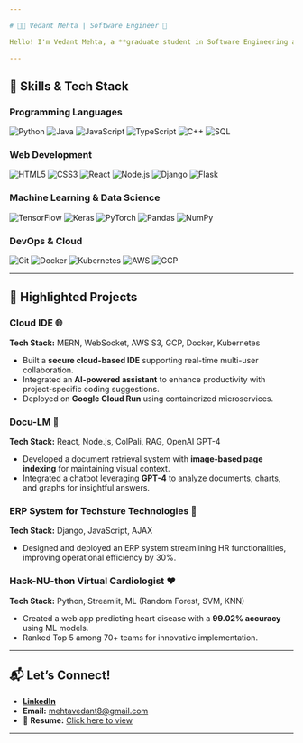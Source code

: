 ```yaml
---

# 👨‍💻 Vedant Mehta | Software Engineer 🚀  

Hello! I'm Vedant Mehta, a **graduate student in Software Engineering at San Jose State University** 🎓, passionate about solving real-world problems with efficient and innovative software solutions. With hands-on experience in full-stack development, cloud systems, and machine learning, I enjoy exploring the intersections of technology to create impactful projects.  

---
```


## 💼 Skills & Tech Stack  

### **Programming Languages**  
![Python](https://img.shields.io/badge/-Python-3776AB?logo=python&logoColor=white) ![Java](https://img.shields.io/badge/-Java-007396?logo=java&logoColor=white) ![JavaScript](https://img.shields.io/badge/-JavaScript-F7DF1E?logo=javascript&logoColor=black) ![TypeScript](https://img.shields.io/badge/-TypeScript-3178C6?logo=typescript&logoColor=white) ![C++](https://img.shields.io/badge/-C++-00599C?logo=cplusplus&logoColor=white) ![SQL](https://img.shields.io/badge/-SQL-003B57?logo=postgresql&logoColor=white)  

### **Web Development**  
![HTML5](https://img.shields.io/badge/-HTML5-E34F26?logo=html5&logoColor=white) ![CSS3](https://img.shields.io/badge/-CSS3-1572B6?logo=css3&logoColor=white) ![React](https://img.shields.io/badge/-React-61DAFB?logo=react&logoColor=black) ![Node.js](https://img.shields.io/badge/-Node.js-339933?logo=node.js&logoColor=white) ![Django](https://img.shields.io/badge/-Django-092E20?logo=django&logoColor=white) ![Flask](https://img.shields.io/badge/-Flask-000000?logo=flask&logoColor=white)  

### **Machine Learning & Data Science**  
![TensorFlow](https://img.shields.io/badge/-TensorFlow-FF6F00?logo=tensorflow&logoColor=white) ![Keras](https://img.shields.io/badge/-Keras-D00000?logo=keras&logoColor=white) ![PyTorch](https://img.shields.io/badge/-PyTorch-EE4C2C?logo=pytorch&logoColor=white) ![Pandas](https://img.shields.io/badge/-Pandas-150458?logo=pandas&logoColor=white) ![NumPy](https://img.shields.io/badge/-NumPy-013243?logo=numpy&logoColor=white)  

### **DevOps & Cloud**  
![Git](https://img.shields.io/badge/-Git-F05032?logo=git&logoColor=white) ![Docker](https://img.shields.io/badge/-Docker-2496ED?logo=docker&logoColor=white) ![Kubernetes](https://img.shields.io/badge/-Kubernetes-326CE5?logo=kubernetes&logoColor=white) ![AWS](https://img.shields.io/badge/-AWS-232F3E?logo=amazon-aws&logoColor=white) ![GCP](https://img.shields.io/badge/-GCP-4285F4?logo=google-cloud&logoColor=white)

---

## 📂 Highlighted Projects  

### **Cloud IDE** 🌐  
**Tech Stack:** MERN, WebSocket, AWS S3, GCP, Docker, Kubernetes  
- Built a **secure cloud-based IDE** supporting real-time multi-user collaboration.  
- Integrated an **AI-powered assistant** to enhance productivity with project-specific coding suggestions.  
- Deployed on **Google Cloud Run** using containerized microservices.  

### **Docu-LM** 📑  
**Tech Stack:** React, Node.js, ColPali, RAG, OpenAI GPT-4  
- Developed a document retrieval system with **image-based page indexing** for maintaining visual context.  
- Integrated a chatbot leveraging **GPT-4** to analyze documents, charts, and graphs for insightful answers.  

### **ERP System for Techsture Technologies** 🏢  
**Tech Stack:** Django, JavaScript, AJAX  
- Designed and deployed an ERP system streamlining HR functionalities, improving operational efficiency by 30%.  

### **Hack-NU-thon Virtual Cardiologist** ❤️  
**Tech Stack:** Python, Streamlit, ML (Random Forest, SVM, KNN)  
- Created a web app predicting heart disease with a **99.02% accuracy** using ML models.  
- Ranked Top 5 among 70+ teams for innovative implementation.  

---

## 📬 Let’s Connect!

- **[LinkedIn](https://www.linkedin.com/in/vedantmehta14/)**
- **Email:** mehtavedant8@gmail.com
- 📄 **Resume:** [Click here to view](./Resume.pdf)

---

